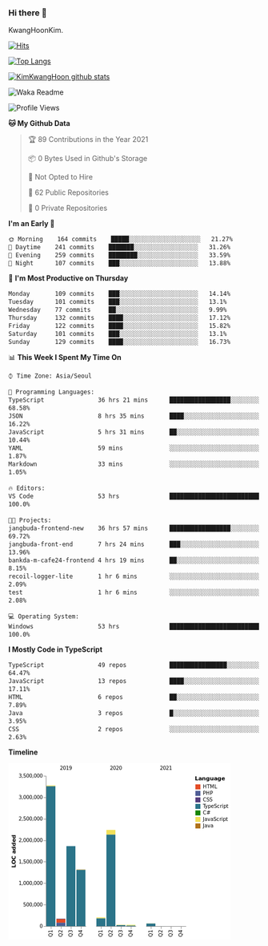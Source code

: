 ### Hi there 👋

KwangHoonKim.

[![Hits](https://hits.seeyoufarm.com/api/count/incr/badge.svg?url=https%3A%2F%2Fgithub.com%2Frhkdgns95)](https://hits.seeyoufarm.com)  

[![Top Langs](https://github-readme-stats.vercel.app/api/top-langs/?username=rhkdgns95&layout=compact)](https://github.com/anuraghazra/github-readme-stats)   

[![KimKwangHoon github stats](https://github-readme-stats.vercel.app/api?username=rhkdgns95&show_icons=true)](https://github.com/anuraghazra/github-readme-stats)  


<!--
**rhkdgns95/rhkdgns95** is a ✨ _special_ ✨ repository because its `README.md` (this file) appears on your GitHub profile.

Here are some ideas to get you started:

- 🔭 I’m currently working on ...
- 🌱 I’m currently learning ...
- 👯 I’m looking to collaborate on ...
- 🤔 I’m looking for help with ...
- 💬 Ask me about ...
- 📫 How to reach me: ...
- 😄 Pronouns: ...
- ⚡ Fun fact: ...
-->



![Waka Readme](https://github.com/rhkdgns95/rhkdgns95/workflows/Waka%20Readme/badge.svg)
<!--START_SECTION:waka-->
![Profile Views](http://img.shields.io/badge/Profile%20Views-0-blue)

**🐱 My Github Data** 

> 🏆 89 Contributions in the Year 2021
 > 
> 📦 0 Bytes Used in Github's Storage 
 > 
> 🚫 Not Opted to Hire
 > 
> 📜 62 Public Repositories 
 > 
> 🔑 0 Private Repositories  
 > 
**I'm an Early 🐤** 

```text
🌞 Morning    164 commits    █████░░░░░░░░░░░░░░░░░░░░   21.27% 
🌆 Daytime    241 commits    ███████░░░░░░░░░░░░░░░░░░   31.26% 
🌃 Evening    259 commits    ████████░░░░░░░░░░░░░░░░░   33.59% 
🌙 Night      107 commits    ███░░░░░░░░░░░░░░░░░░░░░░   13.88%

```
📅 **I'm Most Productive on Thursday** 

```text
Monday       109 commits    ███░░░░░░░░░░░░░░░░░░░░░░   14.14% 
Tuesday      101 commits    ███░░░░░░░░░░░░░░░░░░░░░░   13.1% 
Wednesday    77 commits     ██░░░░░░░░░░░░░░░░░░░░░░░   9.99% 
Thursday     132 commits    ████░░░░░░░░░░░░░░░░░░░░░   17.12% 
Friday       122 commits    ████░░░░░░░░░░░░░░░░░░░░░   15.82% 
Saturday     101 commits    ███░░░░░░░░░░░░░░░░░░░░░░   13.1% 
Sunday       129 commits    ████░░░░░░░░░░░░░░░░░░░░░   16.73%

```


📊 **This Week I Spent My Time On** 

```text
⌚︎ Time Zone: Asia/Seoul

💬 Programming Languages: 
TypeScript               36 hrs 21 mins      █████████████████░░░░░░░░   68.58% 
JSON                     8 hrs 35 mins       ████░░░░░░░░░░░░░░░░░░░░░   16.22% 
JavaScript               5 hrs 31 mins       ██░░░░░░░░░░░░░░░░░░░░░░░   10.44% 
YAML                     59 mins             ░░░░░░░░░░░░░░░░░░░░░░░░░   1.87% 
Markdown                 33 mins             ░░░░░░░░░░░░░░░░░░░░░░░░░   1.05%

🔥 Editors: 
VS Code                  53 hrs              █████████████████████████   100.0%

🐱‍💻 Projects: 
jangbuda-frontend-new    36 hrs 57 mins      █████████████████░░░░░░░░   69.72% 
jangbuda-front-end       7 hrs 24 mins       ███░░░░░░░░░░░░░░░░░░░░░░   13.96% 
bankda-m-cafe24-frontend 4 hrs 19 mins       ██░░░░░░░░░░░░░░░░░░░░░░░   8.15% 
recoil-logger-lite       1 hr 6 mins         ░░░░░░░░░░░░░░░░░░░░░░░░░   2.09% 
test                     1 hr 6 mins         ░░░░░░░░░░░░░░░░░░░░░░░░░   2.08%

💻 Operating System: 
Windows                  53 hrs              █████████████████████████   100.0%

```

**I Mostly Code in TypeScript** 

```text
TypeScript               49 repos            ████████████████░░░░░░░░░   64.47% 
JavaScript               13 repos            ████░░░░░░░░░░░░░░░░░░░░░   17.11% 
HTML                     6 repos             ██░░░░░░░░░░░░░░░░░░░░░░░   7.89% 
Java                     3 repos             █░░░░░░░░░░░░░░░░░░░░░░░░   3.95% 
CSS                      2 repos             ░░░░░░░░░░░░░░░░░░░░░░░░░   2.63%

```


**Timeline**

![Chart not found](https://raw.githubusercontent.com/rhkdgns95/rhkdgns95/master/charts/bar_graph.png) 


<!--END_SECTION:waka-->
